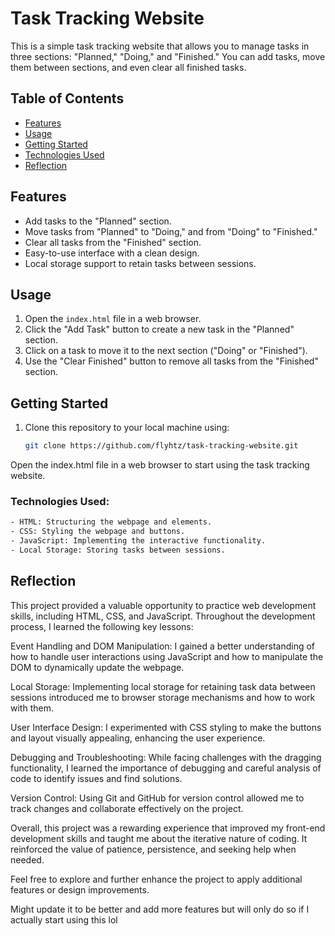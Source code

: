 # Task Tracking Website

This is a simple task tracking website that allows you to manage tasks in three sections: "Planned," "Doing," and "Finished." You can add tasks, move them between sections, and even clear all finished tasks.

## Table of Contents

- [Features](#features)
- [Usage](#usage)
- [Getting Started](#getting-started)
- [Technologies Used](#technologies-used)
- [Reflection](#reflection)

## Features

- Add tasks to the "Planned" section.
- Move tasks from "Planned" to "Doing," and from "Doing" to "Finished."
- Clear all tasks from the "Finished" section.
- Easy-to-use interface with a clean design.
- Local storage support to retain tasks between sessions.

## Usage

1. Open the `index.html` file in a web browser.
2. Click the "Add Task" button to create a new task in the "Planned" section.
3. Click on a task to move it to the next section ("Doing" or "Finished").
4. Use the "Clear Finished" button to remove all tasks from the "Finished" section.

## Getting Started

1. Clone this repository to your local machine using:

   ```bash
   git clone https://github.com/flyhtz/task-tracking-website.git
   ```

Open the index.html file in a web browser to start using the task tracking website.
### Technologies Used:
```txt
- HTML: Structuring the webpage and elements.
- CSS: Styling the webpage and buttons.
- JavaScript: Implementing the interactive functionality.
- Local Storage: Storing tasks between sessions.
```
## Reflection
This project provided a valuable opportunity to practice web development skills, including HTML, CSS, and JavaScript. Throughout the development process, I learned the following key lessons:

Event Handling and DOM Manipulation: I gained a better understanding of how to handle user interactions using JavaScript and how to manipulate the DOM to dynamically update the webpage.

Local Storage: Implementing local storage for retaining task data between sessions introduced me to browser storage mechanisms and how to work with them.

User Interface Design: I experimented with CSS styling to make the buttons and layout visually appealing, enhancing the user experience.

Debugging and Troubleshooting: While facing challenges with the dragging functionality, I learned the importance of debugging and careful analysis of code to identify issues and find solutions.

Version Control: Using Git and GitHub for version control allowed me to track changes and collaborate effectively on the project.

Overall, this project was a rewarding experience that improved my front-end development skills and taught me about the iterative nature of coding. It reinforced the value of patience, persistence, and seeking help when needed.

Feel free to explore and further enhance the project to apply additional features or design improvements.

Might update it to be better and add more features but will only do so if I actually start using this lol
